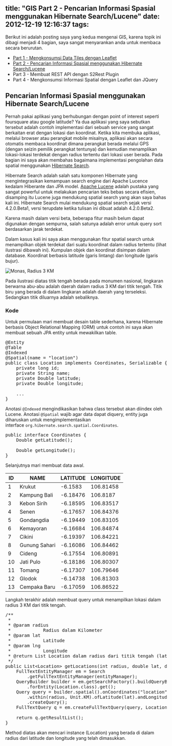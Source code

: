 title: "GIS Part 2 - Pencarian Informasi Spasial menggunakan Hibernate Search/Lucene"
date: 2012-12-19 12:16:37
tags:
---

Berikut ini adalah posting saya yang kedua mengenai GIS, karena topik ini dibagi menjadi 4 bagian, saya sangat menyarankan anda untuk membaca secara berurutan.

*   [Part 1 - Mengkonsumsi Data Tiles dengan Leaflet](http://blogs.mervpolis.com/roller/dwx/entry/gis_part_1_mengkonsumsi_data)
*   [Part 2 - Pencarian Informasi Spasial menggunakan Hibernate Search/Lucene](http://blogs.mervpolis.com/roller/dwx/entry/gis_part_2_pencarian_informasi)
*   Part 3 - Membuat REST API dengan S2Rest Plugin
*   Part 4 - Mengkonsumsi Informasi Spatial dengan Leaflet dan JQuery

## Pencarian Informasi Spasial menggunakan Hibernate Search/Lucene

Pernah pakai aplikasi yang berhubungan dengan point of interest seperti foursquare atau google latitude? Ya dua aplikasi yang saya sebutkan tersebut adalah contoh implementasi dari sebuah service yang sangat berkaitan erat dengan lokasi dan koordinat. Ketika kita membuka aplikasi, melalui browser atau perangkat mobile misalnya, aplikasi akan secara otomatis membaca koordinat dimana perangkat berada melalui GPS (dengan seizin pemilik perangkat tentunya) dan kemudian menamplikan lokasi-lokasi terdekat dengan radius tertentu dari lokasi user berada.&nbsp;Pada bagian ini saya akan membahas bagaimana implementasi pengolahan data spatial menggunakan [Hibernate Search](http://www.hibernate.org/subprojects/search.html).

Hibernate Search adalah salah satu komponen Hibernate yang mengintegrasikan kemampuan search engine dari Apache Lucence kedalam Hiberante dan JPA model. [Apache Lucene](http://lucene.apache.org/) adalah pustaka yang sangat powerful untuk melakukan pencarian teks bebas secara efisien, disamping itu Lucene juga mendukung spatial search yang akan saya bahas kali ini. Hibernate Search mulai mendukung spatial search sejak versi 4.2.0.Beta1, versi terupdate ketika tulisan ini dibuat adalah 4.2.0.Beta2.&nbsp;

Karena masih dalam versi beta, beberapa fitur masih belum dapat digunakan dengan sempurna, salah satunya adalah error untuk query sort berdasarkan jarak terdekat.

Dalam kasus kali ini saya akan menggunakan fitur spatial search untuk menampilkan objek terdekat dari suatu koordinat dalam radius tertentu (lihat ilustrasi dibawah ini). Kumpulan objek dan koordinat disimpan dalam database. Koordinat berbasis latitude (garis lintang) dan longitude (garis bujur).

![](https://lh4.googleusercontent.com/-b_S9JbJhybw/UNEtqpncnMI/AAAAAAAAADY/oa6tkD_FLDc/s800/map_3km_radius.png "Monas, Radius 3 KM")

Pada ilustrasi diatas titik tengah berada pada monumen nasional, lingkaran berwarna abu-abu adalah daerah dalam radius 3 KM dari titik tengah. Titik biru yang berada di dalam lingkaran adalah daerah yang terseleksi. Sedangkan titik diluarnya adalah sebaliknya.

### Kode

Untuk permulaan mari membuat desain table sederhana, karena Hibernate berbasis Object Relational Mapping (ORM) untuk contoh ini saya akan membuat sebuah JPA entity untuk mewakilkan table.

<pre class="brush: java">
@Entity
@Table
@Indexed
@Spatial(name = "location")
public class Location implements Coordinates, Serializable {
	private long id;
	private String name;
	private Double latitude;
	private Double longitude;

	...
}
</pre>

Anotasi&nbsp;`@Indexed`&nbsp;mengindikasikan bahwa class tersebut akan diindex oleh Lucene. Anotasi `@Spatial`&nbsp;wajib agar data dapat diquery, entity juga diharuskan untuk mengimplementasikan interface&nbsp;`org.hibernate.search.spatial.Coordinates`.

<pre class="brush: java">
public interface Coordinates {	
	Double getLatitude();

	Double getLongitude();
}
</pre>

Selanjutnya mari membuat data awal.

<table class="table table-bordered table-condensed table-striped"><thead><tr><th>ID</th><th>NAME</th><th>LATITUDE</th><th>LONGITUDE</th></tr></thead><tbody><tr><td>1</td><td>Krukut</td><td>-6.1583</td><td>106.81458</td></tr> <tr><td>2</td><td>Kampung Bali</td><td>-6.18476</td><td>106.8187</td></tr> <tr><td>3</td><td>Kebon Sirih</td><td>-6.18595</td><td>106.83517</td></tr> <tr><td>4</td><td>Senen</td><td>-6.17657</td><td>106.84376</td></tr> <tr><td>5</td><td>Gondangdia</td><td>-6.19449</td><td>106.83105</td></tr> <tr><td>6</td><td>Kemayoran</td><td>-6.16684</td><td>106.84874</td></tr> <tr><td>7</td><td>Cikini</td><td>-6.19397</td><td>106.84221</td></tr> <tr><td>8</td><td>Gunung Sahari</td><td>-6.16086</td><td>106.84462</td></tr> <tr><td>9</td><td>Cideng</td><td>-6.17554</td><td>106.80891</td></tr> <tr><td>10</td><td>Jati Pulo</td><td>-6.18186</td><td>106.80307</td></tr> <tr><td>11</td><td>Tomang</td><td>-6.17307</td><td>106.79646</td></tr> <tr><td>12</td><td>Glodok</td><td>-6.14738</td><td>106.81303</td></tr> <tr><td>13</td><td>Cempaka Baru</td><td>-6.17059</td><td>106.86522</td></tr></tbody></table>

Langkah terakhir adalah membuat query untuk menampilkan lokasi dalam radius 3 KM dari titik tengah.

<pre class="brush: java">
/**
 * 
 * @param radius
 *            Radius dalam Kilometer
 * @param lat
 *            Latitude
 * @param lng
 *            Longitude
 * @return List Location dalam radius dari titik tengah (lat, lng)
 */
public List&lt;Location&gt; getLocations(int radius, double lat, double lng) {
	FullTextEntityManager em = Search
		.getFullTextEntityManager(entityManager);
	QueryBuilder builder = em.getSearchFactory().buildQueryBuilder()
		.forEntity(Location.class).get();
	Query query = builder.spatial().onCoordinates("location")
		.within(radius, Unit.KM).ofLatitude(lat).andLongitude(lng)
		.createQuery();
	FullTextQuery q = em.createFullTextQuery(query, Location.class);

	return q.getResultList();
}
</pre>

Method diatas akan mencari instance (Location) yang berada di dalam radius dari latitude dan longitude yang telah dimasukkan.